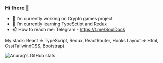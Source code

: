 ### Hi there 👋

- 🔭 I’m currently working on Crypto games project
- 🌱 I’m currently learning TypeSctipt and Redux
- 📫 How to reach me: Telegram - https://t.me/SoulDock


My stack: React => TypeScript, Redux, ReactRouter, Hooks
          Layout => Html, Css(TailwindCSS, Bootstrap)

![Anurag's GitHub stats](https://github-readme-stats.vercel.app/api?username=SoulDock&theme=dark&show_icons=true)
